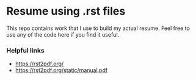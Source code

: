 # Resume using .rst files

This repo contains work that I use to build my actual resume. 
Feel free to use any of the code here if you find it useful.


### Helpful links

* https://rst2pdf.org/
* https://rst2pdf.org/static/manual.pdf